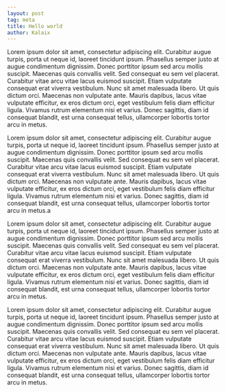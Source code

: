 ```yaml
---
layout: post
tag: meta
title: Hello world
author: Kalaix
---
```


Lorem ipsum dolor sit amet, consectetur adipiscing elit. Curabitur augue turpis, porta ut neque id, laoreet tincidunt ipsum. Phasellus semper justo at augue condimentum dignissim. Donec porttitor ipsum sed arcu mollis suscipit. Maecenas quis convallis velit. Sed consequat eu sem vel placerat. Curabitur vitae arcu vitae lacus euismod suscipit. Etiam vulputate consequat erat viverra vestibulum. Nunc sit amet malesuada libero. Ut quis dictum orci. Maecenas non vulputate ante. Mauris dapibus, lacus vitae vulputate efficitur, ex eros dictum orci, eget vestibulum felis diam efficitur ligula. Vivamus rutrum elementum nisi et varius. Donec sagittis, diam id consequat blandit, est urna consequat tellus, ullamcorper lobortis tortor arcu in metus. 

Lorem ipsum dolor sit amet, consectetur adipiscing elit. Curabitur augue turpis, porta ut neque id, laoreet tincidunt ipsum. Phasellus semper justo at augue condimentum dignissim. Donec porttitor ipsum sed arcu mollis suscipit. Maecenas quis convallis velit. Sed consequat eu sem vel placerat. Curabitur vitae arcu vitae lacus euismod suscipit. Etiam vulputate consequat erat viverra vestibulum. Nunc sit amet malesuada libero. Ut quis dictum orci. Maecenas non vulputate ante. Mauris dapibus, lacus vitae vulputate efficitur, ex eros dictum orci, eget vestibulum felis diam efficitur ligula. Vivamus rutrum elementum nisi et varius. Donec sagittis, diam id consequat blandit, est urna consequat tellus, ullamcorper lobortis tortor arcu in metus.a

Lorem ipsum dolor sit amet, consectetur adipiscing elit. Curabitur augue turpis, porta ut neque id, laoreet tincidunt ipsum. Phasellus semper justo at augue condimentum dignissim. Donec porttitor ipsum sed arcu mollis suscipit. Maecenas quis convallis velit. Sed consequat eu sem vel placerat. Curabitur vitae arcu vitae lacus euismod suscipit. Etiam vulputate consequat erat viverra vestibulum. Nunc sit amet malesuada libero. Ut quis dictum orci. Maecenas non vulputate ante. Mauris dapibus, lacus vitae vulputate efficitur, ex eros dictum orci, eget vestibulum felis diam efficitur ligula. Vivamus rutrum elementum nisi et varius. Donec sagittis, diam id consequat blandit, est urna consequat tellus, ullamcorper lobortis tortor arcu in metus.

Lorem ipsum dolor sit amet, consectetur adipiscing elit. Curabitur augue turpis, porta ut neque id, laoreet tincidunt ipsum. Phasellus semper justo at augue condimentum dignissim. Donec porttitor ipsum sed arcu mollis suscipit. Maecenas quis convallis velit. Sed consequat eu sem vel placerat. Curabitur vitae arcu vitae lacus euismod suscipit. Etiam vulputate consequat erat viverra vestibulum. Nunc sit amet malesuada libero. Ut quis dictum orci. Maecenas non vulputate ante. Mauris dapibus, lacus vitae vulputate efficitur, ex eros dictum orci, eget vestibulum felis diam efficitur ligula. Vivamus rutrum elementum nisi et varius. Donec sagittis, diam id consequat blandit, est urna consequat tellus, ullamcorper lobortis tortor arcu in metus. 
